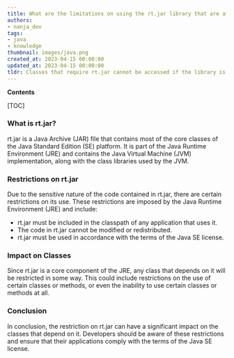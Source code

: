 ```yaml
---
title: What are the limitations on using the rt.jar library that are affecting access to the class?
authors:
- nanja_dev
tags:
- java
- knowledge
thumbnail: images/java.png
created_at: 2023-04-15 00:00:00
updated_at: 2023-04-15 00:00:00
tldr: Classes that require rt.jar cannot be accessed if the library is restricted.
---
```


**Contents**

[TOC]

### What is rt.jar?
rt.jar is a Java Archive (JAR) file that contains most of the core classes of the Java Standard Edition (SE) platform. It is part of the Java Runtime Environment (JRE) and contains the Java Virtual Machine (JVM) implementation, along with the class libraries used by the JVM.

### Restrictions on rt.jar
Due to the sensitive nature of the code contained in rt.jar, there are certain restrictions on its use. These restrictions are imposed by the Java Runtime Environment (JRE) and include:

- rt.jar must be included in the classpath of any application that uses it.
- The code in rt.jar cannot be modified or redistributed.
- rt.jar must be used in accordance with the terms of the Java SE license.

### Impact on Classes
Since rt.jar is a core component of the JRE, any class that depends on it will be restricted in some way. This could include restrictions on the use of certain classes or methods, or even the inability to use certain classes or methods at all.

### Conclusion
In conclusion, the restriction on rt.jar can have a significant impact on the classes that depend on it. Developers should be aware of these restrictions and ensure that their applications comply with the terms of the Java SE license.
